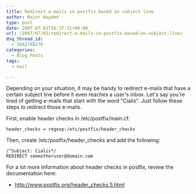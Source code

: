 ```yaml
---
title: Redirect e-mails in postfix based on subject line
author: Major Hayden
type: post
date: 2007-07-01T16:37:31+00:00
url: /2007/07/01/redirect-e-mails-in-postfix-based-on-subject-line/
dsq_thread_id:
  - 3642768276
categories:
  - Blog Posts
tags:
  - mail

---
```

Depending on your situation, it may be handy to redirect e-mails that have a certain subject line before it even reaches a user's inbox. Let's say you're tired of getting e-mails that start with the word "Cialis". Just follow these steps to redirect those e-mails.

First, enable header checks in /etc/postfix/main.cf:

```
header_checks = regexp:/etc/postfix/header_checks
```

Then, create /etc/postfix/header_checks and add the following:

```
/^Subject: Cialis*/
REDIRECT someotheruser@domain.com
```

For a lot more information about header checks in postfix, review the documentation here:

  * <http://www.postfix.org/header_checks.5.html>
